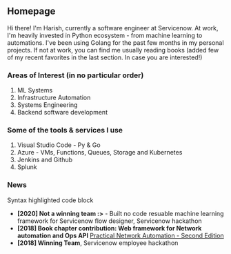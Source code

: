 ## Homepage

Hi there! I'm Harish, currently a software engineer at Servicenow. 
At work, I'm heavily invested in Python ecosystem - from machine learning to automations.
I've been using Golang for the past few months in my personal projects. If not at work, you can find me usually reading books (added few of my recent favorites in the last section. In case you are interested!)

### Areas of Interest (in no particular order)
1. ML Systems
2. Infrastructure Automation
3. Systems Engineering
4. Backend software development

### Some of the tools & services I use
1. Visual Studio Code - Py & Go
2. Azure - VMs, Functions, Queues, Storage and Kubernetes
3. Jenkins and Github
4. Splunk

### News
Syntax highlighted code block
- **[2020] Not a winning team :>** - Built no code resuable machine learning framework for Servicenow flow designer, Servicenow hackathon 
- **[2018] Book chapter contribution: Web framework for Network automation and Ops API** [Practical Network Automation - Second Edition](https://www.packtpub.com/product/practical-network-automation-second-edition/9781789955651)
- **[2018] Winning Team**, Servicenow employee hackathon

